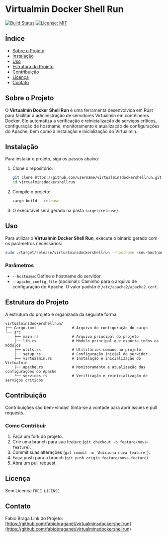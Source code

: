 # Virtualmin Docker Shell Run

[![Build Status](https://github.com/username/virtualminsdockershellrun/actions/workflows/build.yml/badge.svg)](https://github.com/username/virtualminsdockershellrun/actions)
[![License: MIT](https://img.shields.io/badge/License-MIT-blue.svg)](https://opensource.org/licenses/MIT)

## Índice

- [Sobre o Projeto](#sobre-o-projeto)
- [Instalação](#instalação)
- [Uso](#uso)
- [Estrutura do Projeto](#estrutura-do-projeto)
- [Contribuição](#contribuição)
- [Licença](#licença)
- [Contato](#contato)

## Sobre o Projeto

O **Virtualmin Docker Shell Run** é uma ferramenta desenvolvida em Rust para facilitar a administração de servidores Virtualmin em contêineres Docker. Ele automatiza a verificação e reinicialização de serviços críticos, configuração de hostname, monitoramento e atualização de configurações do Apache, bem como a instalação e inicialização do Virtualmin.

## Instalação

Para instalar o projeto, siga os passos abaixo:

1. Clone o repositório:
   ```sh
   git clone https://github.com/username/virtualminsdockershellrun.git
   cd virtualminsdockershellrun
   ```

2. Compile o projeto:
   ```sh
   cargo build --release
   ```

3. O executável será gerado na pasta `target/release/`.

## Uso

Para utilizar o **Virtualmin Docker Shell Run**, execute o binário gerado com os parâmetros necessários:

```sh
sudo ./target/release/virtualminsdockershellrun --hostname <seu-hostname>
```

### Parâmetros

- `--hostname`: Define o hostname do servidor.
- `--apache_config_file` (opcional): Caminho para o arquivo de configuração do Apache. O valor padrão é `/etc/apache2/apache2.conf`.

## Estrutura do Projeto

A estrutura do projeto é organizada da seguinte forma:

```
virtualminsdockershellrun/
├── Cargo.toml                # Arquivo de configuração do cargo
└── src
    ├── main.rs               # Arquivo principal do projeto
    ├── lib.rs                # Módulo principal que exporta todos os módulos
    ├── utils.rs              # Utilitários comuns ao projeto
    ├── setup.rs              # Configuração inicial do servidor
    ├── virtualmin.rs         # Instalação e inicialização do Virtualmin
    ├── apache.rs             # Monitoramento e atualização das configurações do Apache
    └── services.rs           # Verificação e reinicialização de serviços críticos
```

## Contribuição

Contribuições são bem-vindas! Sinta-se à vontade para abrir issues e pull requests.

### Como Contribuir

1. Faça um fork do projeto.
2. Crie uma branch para sua feature (`git checkout -b feature/nova-feature`).
3. Commit suas alterações (`git commit -m 'Adiciona nova feature'`).
4. Faça push para a branch (`git push origin feature/nova-feature`).
5. Abra um pull request.

## Licença

Sem Licença `FREE LICENSE`

## Contato

Fabio Braga 
Link do Projeto: [https://github.com/fabiobraganet/virtualminsdockershellrun](https://github.com/fabiobraganet/virtualminsdockershellrun)

